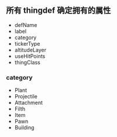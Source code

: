 ## 所有 thingdef 确定拥有的属性

- defName
- label
- category
- tickerType
- altitudeLayer
- useHitPoints
- thingClass

### category

- Plant
- Projectile
- Attachment
- Filth
- Item
- Pawn
- Building
<!-- 
- Mote
- Ethereal
-->
